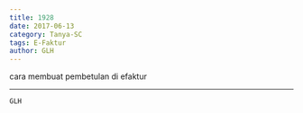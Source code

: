 ```yaml
---
title: 1928
date: 2017-06-13
category: Tanya-SC
tags: E-Faktur
author: GLH
---
```


cara membuat pembetulan di efaktur

---



`GLH`
